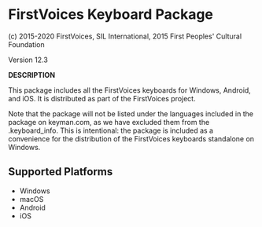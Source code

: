FirstVoices Keyboard Package
==================================================

(c) 2015-2020 FirstVoices, SIL International, 2015 First Peoples' Cultural Foundation

Version 12.3

__DESCRIPTION__

This package includes all the FirstVoices keyboards for Windows, Android, and iOS. It is distributed as part of the FirstVoices project.

Note that the package will not be listed under the languages included in the package on keyman.com, as we have 
excluded them from the .keyboard_info. This is intentional: the package is included as a convenience for the distribution
of the FirstVoices keyboards standalone on Windows.

Supported Platforms
-------------------
 * Windows
 * macOS
 * Android
 * iOS


